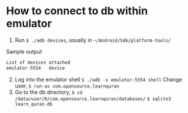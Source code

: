 # How to connect to db within emulator

1. Run `$ ./adb devices`, usually in `~/Android/Sdk/platform-tools/`

Sample output
```bash
List of devices attached
emulator-5554	device
```
2. Log into the emulator shell
`$ ./adb -s emulator-5554 shell`
Change user,
`$ run-as com.opensource.learnquran`
3. Go to the db directory,
`$ cd /data/user/0/com.opensource.learnquran/databases/`
`$ sqlite3 learn_quran.db`